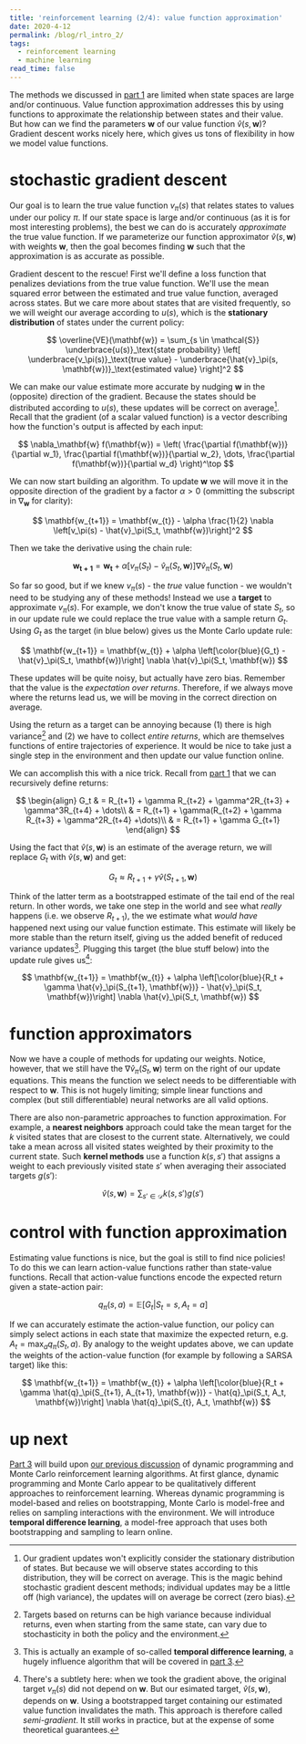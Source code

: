 ```yaml
---
title: 'reinforcement learning (2/4): value function approximation'
date: 2020-4-12
permalink: /blog/rl_intro_2/
tags:
  - reinforcement learning
  - machine learning
read_time: false
---
```



The methods we discussed in [part 1](/blog/rl_intro_1/) are limited when state spaces are large and/or continuous. Value function approximation addresses this by using functions to approximate the relationship between states and their value. But how can we find the parameters $\mathbf{w}$ of our value function $\hat{v}(s, \mathbf{w})$? Gradient descent works nicely here, which gives us tons of flexibility in how we model value functions.


# stochastic gradient descent
Our goal is to learn the true value function $v_\pi(s)$ that relates states to values under our policy $\pi$. If our state space is large and/or continuous (as it is for most interesting problems), the best we can do is accurately *approximate* the true value function. If we parameterize our function approximator $\hat{v}(s, \mathbf{w})$ with weights $\mathbf{w}$, then the goal becomes finding $\mathbf{w}$ such that the approximation is as accurate as possible.

Gradient descent to the rescue! First we'll define a loss function that penalizes deviations from the true value function. We'll use the mean squared error between the estimated and true value function, averaged across states. But we care more about states that are visited frequently, so we will weight our average according to $u(s)$, which is the **stationary distribution** of states under the current policy:

$$
\overline{VE}(\mathbf{w}) =
\sum_{s \in \mathcal{S}} \underbrace{u(s)}_\text{state probability} \left[ \underbrace{v_\pi(s)}_\text{true value} - \underbrace{\hat{v}_\pi(s, \mathbf{w})}_\text{estimated value} \right]^2
$$

We can make our value estimate more accurate by nudging $\mathbf{w}$ in the (opposite) direction of the gradient. Because the states should be distributed according to $u(s)$, these updates will be correct on average[^stochastic]. Recall that the gradient (of a scalar valued function) is a vector describing how the function's output is affected by each input:

[^stochastic]: Our gradient updates won't explicitly consider the stationary distribution of states. But because we will observe states according to this distribution, they will be correct on average. This is the magic behind stochastic gradient descent methods; individual updates may be a little off (high variance), the updates will on average be correct (zero bias).

$$
\nabla_\mathbf{w} f(\mathbf{w}) = \left( \frac{\partial f(\mathbf{w})}{\partial w_1}, \frac{\partial f(\mathbf{w})}{\partial w_2}, \dots, \frac{\partial f(\mathbf{w})}{\partial w_d} \right)^\top
$$

We can now start building an algorithm. To update $\mathbf{w}$ we will move it in the opposite direction of the gradient by a factor $\alpha >0$ (ommitting the subscript in $\nabla_\mathbf{w}$ for clarity):

$$ \mathbf{w_{t+1}} = \mathbf{w_{t}} - \alpha \frac{1}{2} \nabla \left[v_\pi(s) - \hat{v}_\pi(S_t, \mathbf{w})\right]^2 $$

Then we take the derivative using the chain rule:

$$ \mathbf{w_{t+1}} = \mathbf{w_{t}} + \alpha \left[{v_\pi(S_{t})} - \hat{v}_\pi(S_t, \mathbf{w})\right] \nabla \hat{v}_\pi(S_t, \mathbf{w}) $$


So far so good, but if we knew $v_\pi(s)$ - the *true* value function - we wouldn't need to be studying any of these methods! Instead we use a **target** to approximate $v_\pi(s)$. For example, we don't know the true value of state $S_t$, so in our update rule we could replace the true value with a sample return $G_t$. Using $G_t$ as the target (in blue below) gives us the Monte Carlo update rule:

$$ \mathbf{w_{t+1}} = \mathbf{w_{t}} + \alpha \left[\color{blue}{G_t} - \hat{v}_\pi(S_t, \mathbf{w})\right] \nabla \hat{v}_\pi(S_t, \mathbf{w}) $$

These updates will be quite noisy, but actually have zero bias. Remember that the value is the *expectation over returns*. Therefore, if we always move where the returns lead us, we will be moving in the correct direction on average.

Using the return as a target can be annoying because (1) there is high variance[^variance] and (2) we have to collect *entire returns*, which are themselves functions of entire trajectories of experience. It would be nice to take just a single step in the environment and then update our value function online.

[^variance]: Targets based on returns can be high variance because individual returns, even when starting from the same state, can vary due to stochasticity in both the policy and the environment.

We can accomplish this with a nice trick. Recall from [part 1](/blog/rl_intro_1/) that we can recursively define returns:

$$  
\begin{align}
G_t & = R_{t+1} + \gamma R_{t+2} + \gamma^2R_{t+3} + \gamma^3R_{t+4} + \dots\\
& = R_{t+1} + \gamma(R_{t+2} + \gamma R_{t+3} + \gamma^2R_{t+4} +\dots)\\
& = R_{t+1} + \gamma G_{t+1}
\end{align}
$$

Using the fact that $\hat{v}(s, \mathbf{w})$ is an estimate of the average return, we will replace $G_t$ with $\hat{v}(s, \mathbf{w})$ and get:

$$ G_t \approx R_{t+1} + \gamma \hat{v}(S_{t+1}, \mathbf{w}) $$

Think of the latter term as a bootstrapped estimate of the tail end of the real return. In other words, we take one step in the world and see what *really* happens (i.e. we observe $R_{t+1}$), the we estimate what *would have* happened next using our value function estimate. This estimate will likely be more stable than the return itself, giving us the added benefit of reduced variance updates[^td]. Plugging this target (the blue stuff below) into the update rule gives us[^semi-gradient]:

[^td]: This is actually an example of so-called **temporal difference learning**, a hugely influence algorithm that will be covered in [part 3](/blog/rl_intro_3).

[^semi-gradient]: There's a subtlety here: when we took the gradient above, the original target $v_\pi(s)$ did not depend on $\mathbf{w}$. But our esimated target, $\hat{v}(s, \mathbf{w})$, depends on $\mathbf{w}$. Using a bootstrapped target containing our estimated value function invalidates the math. This approach is therefore called *semi-gradient*. It still works in practice, but at the expense of some theoretical guarantees.

$$ \mathbf{w_{t+1}} = \mathbf{w_{t}} + \alpha \left[\color{blue}{R_t + \gamma \hat{v}_\pi(S_{t+1}, \mathbf{w})} - \hat{v}_\pi(S_t, \mathbf{w})\right] \nabla \hat{v}_\pi(S_t, \mathbf{w}) $$


# function approximators
Now we have a couple of methods for updating our weights. Notice, however, that we still have the $\nabla \hat{v}_\pi(S_t, \mathbf{w})$ term on the right of our update equations. This means the function we select needs to be differentiable with respect to $\mathbf{w}$. This is not hugely limiting; simple linear functions and complex (but still differentiable) neural networks are all valid options.

There are also non-parametric approaches to function approximation. For example, a **nearest neighbors** approach could take the mean target for the $k$ visited states that are closest to the current state. Alternatively, we could take a mean across all visited states weighted by their proximity to the current state. Such **kernel methods** use a function $k(s,s')$ that assigns a weight to each previously visited state $s'$ when averaging their associated targets $g(s')$:

$$ \hat{v}(s,\mathbf{w}) = \sum_{s' \in \mathcal{D}} k(s,s') g(s') $$


# control with function approximation
Estimating value functions is nice, but the goal is still to find nice policies! To do this we can learn action-value functions rather than state-value functions. Recall that action-value functions encode the expected return given a state-action pair:

$$ q_\pi(s,a) = \mathbb{E}[G_t | S_t=s, A_t=a] $$

If we can accurately estimate the action-value function, our policy can simply select actions in each state that maximize the expected return, e.g. $A_t = \max_{a} q_\pi(S_t,a)$. By analogy to the weight updates above, we can update the weights of the action-value function (for example by following a SARSA target) like this:

$$ \mathbf{w_{t+1}} = \mathbf{w_{t}} + \alpha \left[\color{blue}{R_t + \gamma \hat{q}_\pi(S_{t+1}, A_{t+1}, \mathbf{w})} - \hat{q}_\pi(S_t, A_t, \mathbf{w})\right] \nabla \hat{q}_\pi(S_{t}, A_t, \mathbf{w}) $$


# up next
[Part 3](/blog/rl_intro_3/) will build upon [our previous discussion](/blog/rl_intro_1/) of dynamic programming and Monte Carlo reinforcement learning algorithms. At first glance, dynamic programming and Monte Carlo appear to be qualitatively different approaches to reinforcement learning. Whereas dynamic programming is model-based and relies on bootstrapping, Monte Carlo is model-free and relies on sampling interactions with the environment. We will introduce **temporal difference learning**, a model-free approach that uses both bootstrapping and sampling to learn online.
